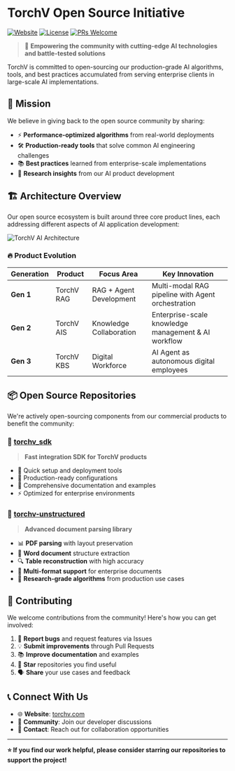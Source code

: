 # TorchV Open Source Initiative

[![Website](https://img.shields.io/badge/website-torchv.com-blue)](https://www.torchv.com/)
[![License](https://img.shields.io/badge/license-MIT-green)](LICENSE)
[![PRs Welcome](https://img.shields.io/badge/PRs-welcome-brightgreen.svg)](CONTRIBUTING.md)

> 🚀 **Empowering the community with cutting-edge AI technologies and battle-tested solutions**

TorchV is committed to open-sourcing our production-grade AI algorithms, tools, and best practices accumulated from serving enterprise clients in large-scale AI implementations.

## 🎯 Mission

We believe in giving back to the open source community by sharing:

- ⚡ **Performance-optimized algorithms** from real-world deployments
- 🛠️ **Production-ready tools** that solve common AI engineering challenges  
- 📚 **Best practices** learned from enterprise-scale implementations
- 🔬 **Research insights** from our AI product development

## 🏗️ Architecture Overview

Our open source ecosystem is built around three core product lines, each addressing different aspects of AI application development:

![TorchV AI Architecture](https://www.luxiangdong.com/images/kbs/torchv_arc.png)

### 🔥 Product Evolution

| Generation | Product | Focus Area | Key Innovation |
|------------|---------|------------|----------------|
| **Gen 1** | TorchV RAG | RAG + Agent Development | Multi-modal RAG pipeline with Agent orchestration |
| **Gen 2** | TorchV AIS | Knowledge Collaboration | Enterprise-scale knowledge management & AI workflow |
| **Gen 3** | TorchV KBS | Digital Workforce | AI Agent as autonomous digital employees |

## 📦 Open Source Repositories

We're actively open-sourcing components from our commercial products to benefit the community:

### 🔌 [torchv_sdk](./torchv_sdk)

> **Fast integration SDK for TorchV products**

- 🚀 Quick setup and deployment tools
- 🔧 Production-ready configurations
- 📖 Comprehensive documentation and examples
- ⚡ Optimized for enterprise environments

### 📄 [torchv-unstructured](./torchv-unstructured)

> **Advanced document parsing library**

- 📊 **PDF parsing** with layout preservation
- 📝 **Word document** structure extraction  
- 🔍 **Table reconstruction** with high accuracy
- 🎯 **Multi-format support** for enterprise documents
- 🔬 **Research-grade algorithms** from production use cases

## 🤝 Contributing

We welcome contributions from the community! Here's how you can get involved:

1. 🐛 **Report bugs** and request features via Issues
2. 💡 **Submit improvements** through Pull Requests  
3. 📚 **Improve documentation** and examples
4. 🌟 **Star** repositories you find useful
5. 🗣️ **Share** your use cases and feedback

## 📞 Connect With Us

- 🌐 **Website**: [torchv.com](https://www.torchv.com/)
- 💬 **Community**: Join our developer discussions
- 📧 **Contact**: Reach out for collaboration opportunities

---

**⭐ If you find our work helpful, please consider starring our repositories to support the project!**